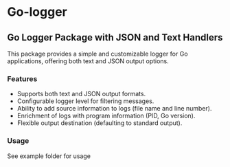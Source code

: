 # Go-logger


## Go Logger Package with JSON and Text Handlers

This package provides a simple and customizable logger for Go applications, offering both text and JSON output options.

### Features

- Supports both text and JSON output formats.
- Configurable logger level for filtering messages.
- Ability to add source information to logs (file name and line number).
- Enrichment of logs with program information (PID, Go version).
- Flexible output destination (defaulting to standard output).

### Usage
See example folder for usage